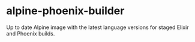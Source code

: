 # alpine-phoenix-builder
Up to date Alpine image with the latest language versions for staged Elixir and Phoenix builds.
